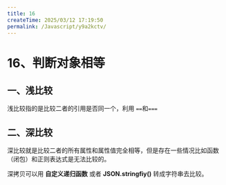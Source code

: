 ```yaml
---
title: 16
createTime: 2025/03/12 17:19:50
permalink: /Javascript/y9a2kctv/
---
```

# 16、判断对象相等

## 一、浅比较

浅比较指的是比较二者的引用是否同一个，利用 `==`和`===`

## 二、深比较

深比较就是比较二者的所有属性和属性值完全相等，但是存在一些情况比如函数（闭包）和正则表达式是无法比较的。

深拷贝可以用 **自定义递归函数** 或者 **JSON.stringfiy()** 转成字符串去比较。
